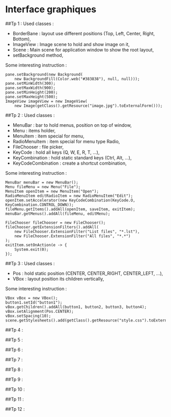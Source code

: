 # Interface graphiques

##Tp 1 :
Used classes : 
* BorderBane : layout use different positions (Top, Left, Center, Right, Bottom),
* ImageView : Image scene to hold and show image on it,
* Scene : Main scene for application window to show the root layout,
* setBackground method,

Some interesting instruction :
```$xslt
pane.setBackground(new Background(
    new BackgroundFill(Color.web("#383838"), null, null)));
pane.setMinWidth(300);
pane.setMaxWidth(900);
pane.setMinHeight(200);
pane.setMaxHeight(500);
ImageView imageView = new ImageView(
    new Image(getClass().getResource("image.jpg").toExternalForm()));
```

##Tp 2 :
Used classes :
* MenuBar : bar to hold menus, position on top of window,
* Menu : items holder,
* MenuItem : item special for menu,
* RadioMenuItem : item special for menu type Radio,
* FileChooser : file picker,
* KeyCode : hold all keys (Q, W, E, R, T, ...),
* KeyCombination : hold static standard keys (Ctrl, Alt, ...),
* KeyCodeCombination : create a shortcut combination,

Some interesting instruction :
```$xslt
MenuBar menuBar = new MenuBar();
Menu fileMenu = new Menu("File");
MenuItem openItem = new MenuItem("Open"); 
RadioMenuItem editRadioItem = new RadioMenuItem("Edit");  
openItem.setAccelerator(new KeyCodeCombination(KeyCode.O, KeyCombination.CONTROL_DOWN)); 
fileMenu.getItems().addAll(openItem, saveItem, exitItem);
menuBar.getMenus().addAll(fileMenu, editMenu);

FileChooser fileChooser = new FileChooser();
fileChooser.getExtensionFilters().addAll(
    new FileChooser.ExtensionFilter("List files", "*.lst"),
    new FileChooser.ExtensionFilter("All files", "*.*")
);
exitItem.setOnAction(e -> {
    System.exit(0);
});
```

##Tp 3 :
Used classes :
* Pos : hold static position (CENTER, CENTER_RIGHT, CENTER_LEFT, ...),
* VBox : layout position its children vertically,

Some interesting instruction :
```$xslt
VBox vBox = new VBox();
button1.setId("button1");
vBox.getChildren().addAll(button1, button2, button3, button4);
vBox.setAlignment(Pos.CENTER);
vBox.setSpacing(10);
scene.getStylesheets().add(getClass().getResource("style.css").toExternalForm());
```

##Tp 4 :

##Tp 5 :

##Tp 6 :

##Tp 7 :

##Tp 8 :

##Tp 9 :

##Tp 10 :

##Tp 11 :

##Tp 12 :







